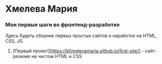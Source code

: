 # Хмелева Мария
### Мои первые шаги во фронтенд-разработке
Здесь будеть сборник первых простых сайтов и наработок на HTML, CSS, JS.

1. [Первый проект][https://khmelevamaria.github.io/first-site/] - сайт-резюме на чистом HTML и CSS
